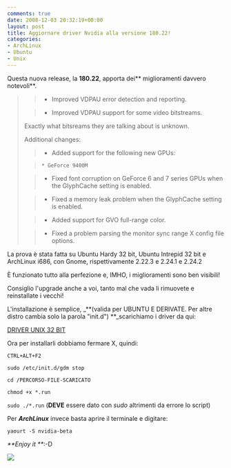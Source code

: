 ```yaml
---
comments: true
date: 2008-12-03 20:32:19+00:00
layout: post
title: Aggiornare driver Nvidia alla versione 180.22!
categories:
- ArchLinux
- Ubuntu
- Unix
---
```


Questa nuova release, la **180.22**, apporta dei** miglioramenti davvero notevoli**.


<blockquote>

> 
> 
	
>   * Improved VDPAU error detection and reporting.
> 
	
>   * Improved VDPAU support for some video bitstreams.
> 

Exactly what bitsreams they are talking about is unknown.

Additional changes:

	
>   * Added support for the following new GPUs:

	
>     * GeForce 9400M
> 


> 
	
>   * Fixed font corruption on GeForce 6 and 7 series GPUs when the GlyphCache setting is enabled.
> 
	
>   * Fixed a memory leak problem when the GlyphCache setting is enabled.
> 
	
>   * Added support for GVO full-range color.
> 
	
>   * Fixed a problem parsing the monitor sync range X config file options.
> 

</blockquote>


La prova è stata fatta su Ubuntu Hardy 32 bit, Ubuntu Intrepid 32 bit e ArchLinux i686, con Gnome, rispettivamente 2.22.3 e 2.24.1 e 2.24.2

È funzionato tutto alla perfezione e, IMHO, i miglioramenti sono ben visibili!

Consiglio l'upgrade anche a voi, tanto mal che vada li rimuovete e reinstallate i vecchi!

L'installazione è semplice, _**(valida per UBUNTU E DERIVATE. Per altre distro cambia solo la parola "init.d") **_scarichiamo i driver da qui:


[DRIVER UNIX 32 BIT](http://it.download.nvidia.com/XFree86/Linux-x86/180.22/NVIDIA-Linux-x86-180.22-pkg1.run)



Ora per installarli dobbiamo fermare X, quindi:


`CTRL+ALT+F2`




`sudo /etc/init.d/gdm stop`




`cd /PERCORSO-FILE-SCARICATO`




`chmod +x *.run`




`sudo ./*.run` (**DEVE** essere dato con _sudo_ altrimenti da errore lo script)



Per _**ArchLinux**_ invece basta aprire il terminale e digitare:


`yaourt -S nvidia-beta`



_**Enjoy it **_:-D


[![](http://www.allfreeportal.com/imghost/thumbs/536264Schermata.png)](http://www.allfreeportal.com/imghost/viewer.php?id=536264Schermata.png)
